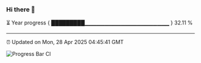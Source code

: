 ### Hi there 👋

⏳ Year progress { █████████▁▁▁▁▁▁▁▁▁▁▁▁▁▁▁▁▁▁▁▁▁ } 32.11 %

---

⏰ Updated on Mon, 28 Apr 2025 04:45:41 GMT

![Progress Bar CI](https://github.com/IshwaranRudhara/GIT-ACTION/workflows/Progress%20Bar%20CI/badge.svg)

